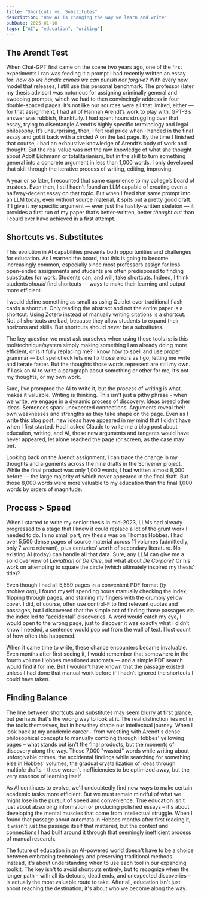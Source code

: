 ```yaml
---
title: "Shortcuts vs. Substitutes"
description: "How AI is changing the way we learn and write"
pubDate: 2025-01-16
tags: ["AI", "education", "writing"]
---
```


## The Arendt Test
When Chat-GPT first came on the scene two years ago, one of the first experiments I ran was feeding it a prompt I had recently written an essay for: *how do we handle crimes we can punish nor forgive?* With every new model that releases, I still use this personal benchmark. The professor (later my thesis advisor) was notorious for assigning criminally general and sweeping prompts, which we had to then convincingly address in four double-spaced pages. It’s not like our sources were all that limited, either — for that assignment, I had all of Hannah Arendt’s work to play with. 
GPT-3’s answer was rubbish, thankfully. I had spent hours struggling over that essay, trying to disentangle Arendt’s highly specific terminology and legal philosophy. It’s unsurprising, then, I felt real pride when I handed in the final essay and got it back with a circled A on the last page. By the time I finished that course, I had an exhaustive knowledge of Arendt’s body of work and thought. But the real value was not the raw knowledge of what she thought about Adolf Eichmann or totalitarianism, but in the skill to turn something general into a concrete argument in less than 1,000 words. I only developed that skill through the iterative process of writing, editing, improving. 

A year or so later, I recounted that same experience to my college’s board of trustees. Even then, I still hadn’t found an LLM capable of creating even a halfway-decent essay on that topic. But when I feed that same prompt into an LLM today, even without source material, it spits out a pretty good draft. If I give it my specific argument — even just the hastily-written skeleton — it provides a first run of my paper that’s better-written, better *thought out* than I could ever have achieved in a first attempt. 

## Shortcuts vs. Substitutes

This evolution in AI capabilities presents both opportunities and challenges for education. As I warned the board, that this is going to become increasingly common, especially since most professors assign far less open-ended assignments and students are often predisposed to finding substitutes for work. Students can, and will, take shortcuts. Indeed, I think students *should* find shortcuts — ways to make their learning and output more efficient. 

I would define something as small as using Quizlet over traditional flash cards a shortcut. Only reading the abstract and not the entire paper is a shortcut. Using Zotero instead of manually writing citations is a shortcut. Not all shortcuts are bad, because they allow students to expand their horizons and skills. But shortcuts should *never* be a substitutes. 

The key question we must ask ourselves when using these tools is: is this tool/technique/system simply making something I am already doing more efficient, or is it fully replacing me? I know how to spell and use proper grammar — but spellcheck lets me fix those errors as I go, letting me write and iterate faster. But the thoughts those words represent are still my own. If I ask an AI to write a paragraph about something or other for me, it’s not my thoughts, or my own work. 

Sure, I’ve prompted the AI to write it, but the *process* of writing is what makes it valuable.  Writing is thinking. This isn't just a pithy phrase - when we write, we engage in a dynamic process of discovery. Ideas breed other ideas. Sentences spark unexpected connections. Arguments reveal their own weaknesses and strengths as they take shape on the page. Even as I write this blog post, new ideas have appeared in my mind that I didn’t have when I first started. Had I asked Claude to write me a blog post about education, writing, and AI, those new arguments and tangents would have never appeared, let alone reached the page (or screen, as the case may be). 

Looking back on the Arendt assignment, I can trace the change in my thoughts and arguments across the nine drafts in the Scrivener project. While the final product was only 1,000 words, I had written almost 8,000 before — the large majority of which never appeared in the final draft. But those 8,000 words were more valuable to my education than the final 1,000 words by orders of magnitude. 

## Process \> Speed

When I started to write my senior thesis in mid-2023, LLMs had already progressed to a stage that I knew it could replace a lot of the grunt work I needed to do. In no small part, my thesis was on Thomas Hobbes. I had over 5,500 dense pages of source material across 11 volumes (admittedly, only 7 were relevant), plus centuries’ worth of secondary literature. No existing AI (today) can handle all that data. Sure, any LLM can give me a solid overview of *Leviathan* or *De Cive*, but what about *De Corpore*? Or his work on attempting to square the circle (which ultimately inspired my thesis’ title)? 

Even though I had all 5,559 pages in a convenient PDF format (*ty archive.org*), I found myself spending hours manually checking the index, flipping through pages, and staining my fingers with the crumbly yellow cover. I did, of course, often use control-F to find relevant quotes and passages, but I discovered that the simple act of finding those passages via the index led to “accidental” discoveries. A word would catch my eye, I would open to the wrong page, just to discover it was exactly what I didn’t know I needed, a sentence would pop out from the wall of text. I lost count of how often this happened. 

When it came time to write, these chance encounters became invaluable. Even months after first seeing it, I would remember that somewhere in the fourth volume Hobbes mentioned automata — and a simple PDF search would find it for me. But I wouldn’t have known that the passage existed unless I had done that manual work before if I hadn’t ignored the shortcuts I could have taken. 

## Finding Balance

The line between shortcuts and substitutes may seem blurry at first glance, but perhaps that's the wrong way to look at it. The real distinction lies not in the tools themselves, but in how they shape our intellectual journey. When I look back at my academic career – from wrestling with Arendt's dense philosophical concepts to manually combing through Hobbes' yellowing pages – what stands out isn't the final products, but the moments of discovery along the way. Those 7,000 "wasted" words while writing about unforgivable crimes, the accidental findings while searching for something else in Hobbes' volumes, the gradual crystallization of ideas through multiple drafts – these weren't inefficiencies to be optimized away, but the very essence of learning itself.

As AI continues to evolve, we'll undoubtedly find new ways to make certain academic tasks more efficient. But we must remain mindful of what we might lose in the pursuit of speed and convenience. True education isn't just about absorbing information or producing polished essays – it's about developing the mental muscles that come from intellectual struggle. When I found that passage about automata in Hobbes months after first reading it, it wasn't just the passage itself that mattered, but the context and connections I had built around it through that seemingly inefficient process of manual research.

The future of education in an AI-powered world doesn't have to be a choice between embracing technology and preserving traditional methods. Instead, it's about understanding when to use each tool in our expanding toolkit. The key isn't to avoid shortcuts entirely, but to recognize when the longer path – with all its detours, dead ends, and unexpected discoveries – is actually the most valuable route to take. After all, education isn't just about reaching the destination; it's about who we become along the way.